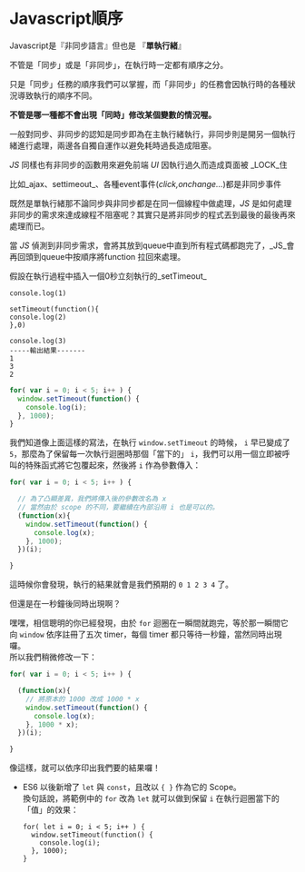 # Javascript順序

Javascript是『非同步語言』但也是 『**單執行緒**』

不管是「同步」或是「非同步」，在執行時一定都有順序之分。

只是「同步」任務的順序我們可以掌握，而「非同步」的任務會因執行時的各種狀況導致執行的順序不同。

**不管是哪一種都不會出現「同時」修改某個變數的情況喔。**

一般對同步、非同步的認知是同步即為在主執行緒執行，非同步則是開另一個執行緒進行處理，兩邊各自獨自運作以避免耗時過長造成阻塞。

_JS_ 同樣也有非同步的函數用來避免前端 _UI_ 因執行過久而造成頁面被 _LOCK_住

比如_ajax、settimeout_、各種event事件\(_click,onchange…_\)都是非同步事件

既然是單執行緒那不論同步與非同步都是在同一個線程中做處理，_JS_ 是如何處理非同步的需求來達成線程不阻塞呢？其實只是將非同步的程式丟到最後的最後再來處理而已。

當 _JS_ 偵測到非同步需求，會將其放到queue中直到所有程式碼都跑完了，_JS_會再回頭到queue中按順序將function 拉回來處理。

假設在執行過程中插入一個0秒立刻執行的_setTimeout_

```text
console.log(1)

setTimeout(function(){
console.log(2)
},0)

console.log(3)
-----輸出結果-------
1
3
2
```



```javascript
for( var i = 0; i < 5; i++ ) {
  window.setTimeout(function() {
    console.log(i);
  }, 1000);
}
```

我們知道像上面這樣的寫法，在執行 `window.setTimeout` 的時候， `i` 早已變成了 `5`，那麼為了保留每一次執行迴圈時那個「當下的」 `i`，我們可以用一個立即被呼叫的特殊函式將它包覆起來，然後將 `i` 作為參數傳入：

```javascript
for( var i = 0; i < 5; i++ ) {

  // 為了凸顯差異，我們將傳入後的參數改名為 x
  // 當然由於 scope 的不同，要繼續在內部沿用 i 也是可以的。
  (function(x){
    window.setTimeout(function() {
      console.log(x);
    }, 1000);
  })(i);

}
```

這時候你會發現，執行的結果就會是我們預期的 `0 1 2 3 4` 了。

但還是在一秒鐘後同時出現啊？

嘿嘿，相信聰明的你已經發現，由於 `for` 迴圈在一瞬間就跑完，等於那一瞬間它向 `window` 依序註冊了五次 timer，每個 timer 都只等待一秒鐘，當然同時出現囉。  
所以我們稍微修改一下：

```javascript
for( var i = 0; i < 5; i++ ) {

  (function(x){
    // 將原本的 1000 改成 1000 * x
    window.setTimeout(function() {
      console.log(x);
    }, 1000 * x);
  })(i);

}
```

像這樣，就可以依序印出我們要的結果囉！

* ES6 以後新增了 `let` 與 `const`，且改以 `{ }` 作為它的 Scope。  
  換句話說，將範例中的 `for` 改為 `let` 就可以做到保留 `i` 在執行迴圈當下的「值」的效果：

  ```text
  for( let i = 0; i < 5; i++ ) {
    window.setTimeout(function() {
      console.log(i);
    }, 1000);
  }
  ```

